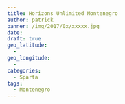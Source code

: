 ```yaml
---
title: Horizons Unlimited Montenegro
author: patrick
banner: /img/2017/0x/xxxxx.jpg
date: 
draft: true
geo_latitude:
  - 
geo_longitude: 
  - 
categories:
  - Sparta
tags:
  - Montenegro
---
```


